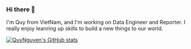 ### Hi there 👋

<!--
**mrnguyencongquy/mrnguyencongquy** is a ✨ _special_ ✨ repository because its `README.md` (this file) appears on your GitHub profile.

Here are some ideas to get you started:

- 🔭 I’m currently working on ...
- 🌱 I’m currently learning ...
- 👯 I’m looking to collaborate on ...
- 🤔 I’m looking for help with ...
- 💬 Ask me about ...
- 📫 How to reach me: ...
- 😄 Pronouns: ...
- ⚡ Fun fact: ...
-->

I'm Quy from VietNam, and I'm working on Data Engineer and Reporter. I really enjoy leanring up skills to build a new things to our world.

[![QuyNguyen's GitHub stats](https://github-readme-stats.vercel.app/api?username=mrnguyencongquy)](https://github.com/anuraghazra/github-readme-stats)
